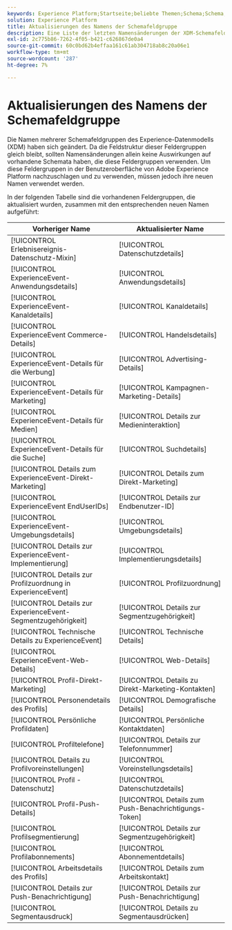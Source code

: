```yaml
---
keywords: Experience Platform;Startseite;beliebte Themen;Schema;Schema;XDM;ExperienceEvent;Felder;Schemata;Schemata;Schemadesign;Feldergruppe;Feldergruppe;EndbenutzerIDs;Endbenutzer;IDs;Updates;
solution: Experience Platform
title: Aktualisierungen des Namens der Schemafeldgruppe
description: Eine Liste der letzten Namensänderungen der XDM-Schemafeldgruppe.
exl-id: 2c775b86-7262-4f05-b421-c626867de0a4
source-git-commit: 60c0bd62b4effaa161c61ab304718ab8c20a06e1
workflow-type: tm+mt
source-wordcount: '287'
ht-degree: 7%

---
```



# Aktualisierungen des Namens der Schemafeldgruppe

Die Namen mehrerer Schemafeldgruppen des Experience-Datenmodells (XDM) haben sich geändert. Da die Feldstruktur dieser Feldergruppen gleich bleibt, sollten Namensänderungen allein keine Auswirkungen auf vorhandene Schemata haben, die diese Feldergruppen verwenden. Um diese Feldergruppen in der Benutzeroberfläche von Adobe Experience Platform nachzuschlagen und zu verwenden, müssen jedoch ihre neuen Namen verwendet werden.

In der folgenden Tabelle sind die vorhandenen Feldergruppen, die aktualisiert wurden, zusammen mit den entsprechenden neuen Namen aufgeführt:

| Vorheriger Name | Aktualisierter Name |
| --- | --- |
| [!UICONTROL Erlebnisereignis-Datenschutz-Mixin] | [!UICONTROL Datenschutzdetails] |
| [!UICONTROL ExperienceEvent-Anwendungsdetails] | [!UICONTROL Anwendungsdetails] |
| [!UICONTROL ExperienceEvent-Kanaldetails] | [!UICONTROL Kanaldetails] |
| [!UICONTROL ExperienceEvent Commerce-Details] | [!UICONTROL Handelsdetails] |
| [!UICONTROL ExperienceEvent-Details für die Werbung] | [!UICONTROL Advertising-Details] |
| [!UICONTROL ExperienceEvent-Details für Marketing] | [!UICONTROL Kampagnen-Marketing-Details] |
| [!UICONTROL ExperienceEvent-Details für Medien] | [!UICONTROL Details zur Medieninteraktion] |
| [!UICONTROL ExperienceEvent-Details für die Suche] | [!UICONTROL Suchdetails] |
| [!UICONTROL Details zum ExperienceEvent-Direkt-Marketing] | [!UICONTROL Details zum Direkt-Marketing] |
| [!UICONTROL ExperienceEvent EndUserIDs] | [!UICONTROL Details zur Endbenutzer-ID] |
| [!UICONTROL ExperienceEvent-Umgebungsdetails] | [!UICONTROL Umgebungsdetails] |
| [!UICONTROL Details zur ExperienceEvent-Implementierung] | [!UICONTROL Implementierungsdetails] |
| [!UICONTROL Details zur Profilzuordnung in ExperienceEvent] | [!UICONTROL Profilzuordnung] |
| [!UICONTROL Details zur ExperienceEvent-Segmentzugehörigkeit] | [!UICONTROL Details zur Segmentzugehörigkeit] |
| [!UICONTROL Technische Details zu ExperienceEvent] | [!UICONTROL Technische Details] |
| [!UICONTROL ExperienceEvent-Web-Details] | [!UICONTROL Web-Details] |
| [!UICONTROL Profil-Direkt-Marketing] | [!UICONTROL Details zu Direkt-Marketing-Kontakten] |
| [!UICONTROL Personendetails des Profils] | [!UICONTROL Demografische Details] |
| [!UICONTROL Persönliche Profildaten] | [!UICONTROL Persönliche Kontaktdaten] |
| [!UICONTROL Profiltelefone] | [!UICONTROL Details zur Telefonnummer] |
| [!UICONTROL Details zu Profilvoreinstellungen] | [!UICONTROL Voreinstellungsdetails] |
| [!UICONTROL Profil - Datenschutz] | [!UICONTROL Datenschutzdetails] |
| [!UICONTROL Profil-Push-Details] | [!UICONTROL Details zum Push-Benachrichtigungs-Token] |
| [!UICONTROL Profilsegmentierung] | [!UICONTROL Details zur Segmentzugehörigkeit] |
| [!UICONTROL Profilabonnements] | [!UICONTROL Abonnementdetails] |
| [!UICONTROL Arbeitsdetails des Profils] | [!UICONTROL Details zum Arbeitskontakt] |
| [!UICONTROL Details zur Push-Benachrichtigung] | [!UICONTROL Details zur Push-Benachrichtigung] |
| [!UICONTROL Segmentausdruck] | [!UICONTROL Details zu Segmentausdrücken] |
